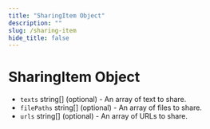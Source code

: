 ```yaml
---
title: "SharingItem Object"
description: ""
slug: /sharing-item
hide_title: false
---
```


# SharingItem Object

* `texts` string[] (optional) - An array of text to share.
* `filePaths` string[] (optional) - An array of files to share.
* `urls` string[] (optional) - An array of URLs to share.
